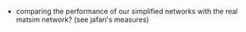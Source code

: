 - comparing the performance of our simplified networks with the real matsim network? (see jafari's measures)